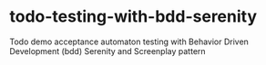 # todo-testing-with-bdd-serenity
Todo demo acceptance automaton testing with Behavior Driven Development (bdd) Serenity and Screenplay pattern
